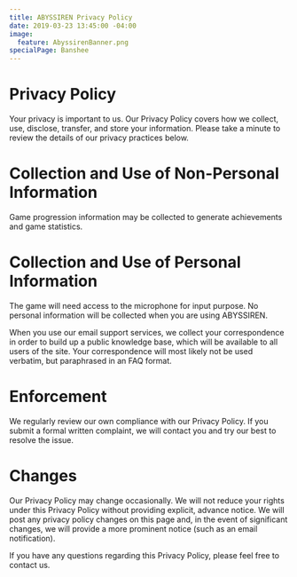 ```yaml
---
title: ABYSSIREN Privacy Policy
date: 2019-03-23 13:45:00 -04:00
image:
  feature: AbyssirenBanner.png
specialPage: Banshee
---
```


# **Privacy Policy** 

Your privacy is important to us. Our Privacy Policy covers how we collect, use, disclose, transfer, and store your information. Please take a minute to review the details of our privacy practices below.

# **Collection and Use of Non-Personal Information** 
Game progression information may be collected to generate achievements and game statistics.

# **Collection and Use of Personal Information** 
The game will need access to the microphone for input purpose. 
No personal information will be collected when you are using ABYSSIREN. 

When you use our email support services, we collect your correspondence in order to build up a public knowledge base, which will be available to all users of the site. Your correspondence will most likely not be used verbatim, but paraphrased in an FAQ format.
 
# **Enforcement**
We regularly review our own compliance with our Privacy Policy. If you submit a formal written complaint, we will contact you and try our best to resolve the issue.

# **Changes**
Our Privacy Policy may change occasionally. We will not reduce your rights under this Privacy Policy without providing explicit, advance notice. We will post any privacy policy changes on this page and, in the event of significant changes, we will provide a more prominent notice (such as an email notification). 

If you have any questions regarding this Privacy Policy, please feel free to contact us.